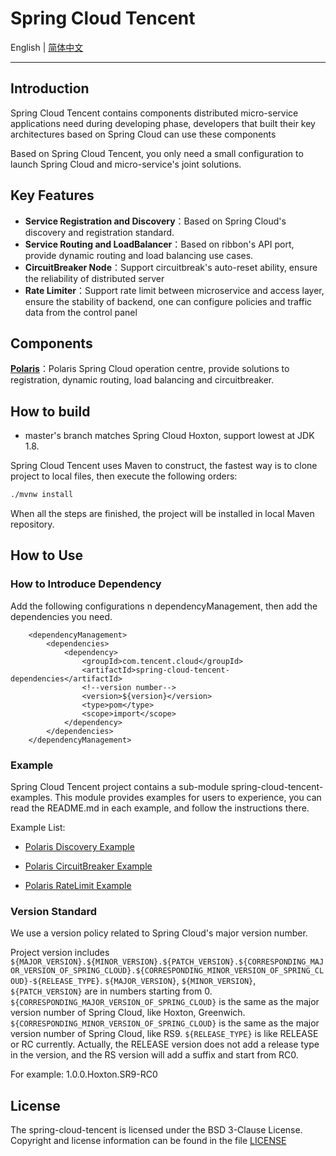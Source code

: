 # Spring Cloud Tencent

English | [简体中文](./README-zh.md) 

---

## Introduction

Spring Cloud Tencent contains components distributed micro-service applications need during developing phase, developers that built their key architectures based on Spring Cloud can use these components

Based on Spring Cloud Tencent, you only need a small configuration to launch Spring Cloud and micro-service's joint solutions.

## Key Features

* **Service Registration and Discovery**：Based on Spring Cloud's discovery and registration standard.
* **Service Routing and LoadBalancer**：Based on ribbon's API port, provide dynamic routing and load balancing use cases.
* **CircuitBreaker Node**：Support circuitbreak's auto-reset ability, ensure the reliability of distributed server
* **Rate Limiter**：Support rate limit between microservice and access layer, ensure the stability of backend, one can configure policies and traffic data from the control panel

## Components

**[Polaris](https://github.com/polarismesh)**：Polaris Spring Cloud operation centre, provide solutions to registration, dynamic routing, load balancing and circuitbreaker.

## How to build

* master's branch matches Spring Cloud Hoxton, support lowest at JDK 1.8.

Spring Cloud Tencent uses Maven to construct, the fastest way is to clone project to local files, then execute the following orders:

```bash
./mvnw install
```

When all the steps are finished, the project will be installed in local Maven repository.

## How to Use

### How to Introduce Dependency

Add the following configurations n dependencyManagement, then add the dependencies you need.

````
    <dependencyManagement>
        <dependencies>
            <dependency>
                <groupId>com.tencent.cloud</groupId>
                <artifactId>spring-cloud-tencent-dependencies</artifactId>
                <!--version number-->
                <version>${version}</version>
                <type>pom</type>
                <scope>import</scope>
            </dependency>
        </dependencies>
    </dependencyManagement>
````

### Example

Spring Cloud Tencent project contains a sub-module spring-cloud-tencent-examples. This module provides examples for users to experience, you can read the README.md in each example, and follow the instructions there.

Example List:

- [Polaris Discovery Example](spring-cloud-tencent-examples/polaris-discovery-example/README.md)

- [Polaris CircuitBreaker Example](spring-cloud-tencent-examples/polaris-circuitbreaker-example/README.md)

- [Polaris RateLimit Example](spring-cloud-tencent-examples/polaris-ratelimit-example/README.md)

### Version Standard

We use a version policy related to Spring Cloud's major version number.

Project version includes ```${MAJOR_VERSION}.${MINOR_VERSION}.${PATCH_VERSION}.${CORRESPONDING_MAJOR_VERSION_OF_SPRING_CLOUD}.${CORRESPONDING_MINOR_VERSION_OF_SPRING_CLOUD}-${RELEASE_TYPE}```.
```${MAJOR_VERSION}```, ```${MINOR_VERSION}```, ```${PATCH_VERSION}``` are in numbers starting from 0.
```${CORRESPONDING_MAJOR_VERSION_OF_SPRING_CLOUD}``` is the same as the major version number of Spring Cloud, like Hoxton, Greenwich. ```${CORRESPONDING_MINOR_VERSION_OF_SPRING_CLOUD}``` is the same as the major version number of Spring Cloud, like RS9.
```${RELEASE_TYPE}``` is like RELEASE or RC currently. Actually, the RELEASE version does not add a release type in the version, and the RS version will add a suffix and start from RC0.

For example: 1.0.0.Hoxton.SR9-RC0

## License
The spring-cloud-tencent is licensed under the BSD 3-Clause License. Copyright and license information can be found in the file [LICENSE](LICENSE)
